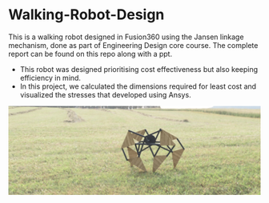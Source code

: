 # Walking-Robot-Design
This is a walking robot designed in Fusion360 using the Jansen linkage mechanism, done as part of Engineering Design core course. The complete report can be found on this repo along with a ppt.

*	This robot was designed prioritising cost effectiveness but also keeping efficiency in mind.
*	In this project, we calculated the dimensions required for least cost and visualized the stresses that developed using Ansys.


![Walking Robot image using Fusion 360](/Render_image.jpeg)
